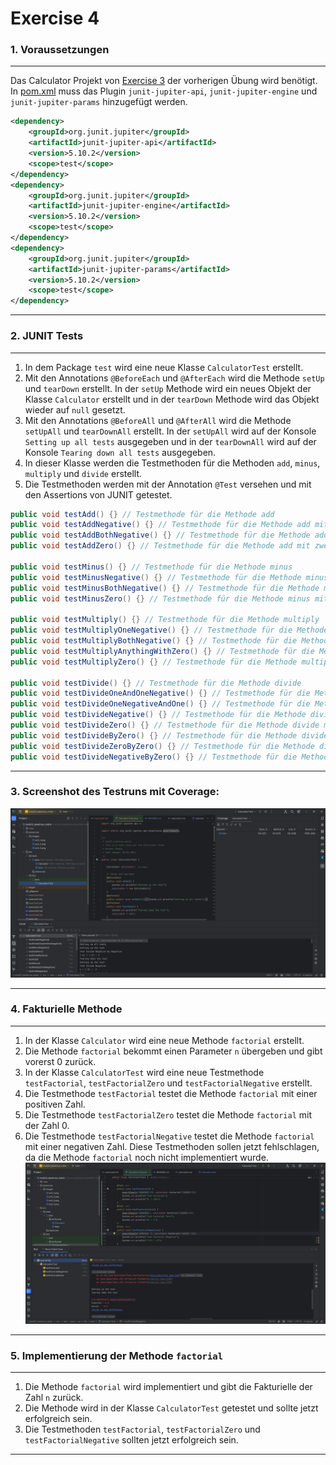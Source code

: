 # Exercise 4

### 1. Voraussetzungen
___
Das Calculator Projekt von [Exercise 3](./exercise3.md) der vorherigen Übung wird benötigt. In [pom.xml](./pom.xml) muss das Plugin `junit-jupiter-api`, `junit-jupiter-engine` und `junit-jupiter-params` hinzugefügt werden.

```xml
<dependency>
    <groupId>org.junit.jupiter</groupId>
    <artifactId>junit-jupiter-api</artifactId>
    <version>5.10.2</version>
    <scope>test</scope>
</dependency>
<dependency>
    <groupId>org.junit.jupiter</groupId>
    <artifactId>junit-jupiter-engine</artifactId>
    <version>5.10.2</version>
    <scope>test</scope>
</dependency>
<dependency>
    <groupId>org.junit.jupiter</groupId>
    <artifactId>junit-jupiter-params</artifactId>
    <version>5.10.2</version>
    <scope>test</scope>
</dependency>
```
___

### 2. JUNIT Tests
___

1. In dem Package `test` wird eine neue Klasse `CalculatorTest` erstellt.
2. Mit den Annotations `@BeforeEach` und `@AfterEach` wird die Methode `setUp` und `tearDown` erstellt. In der `setUp` Methode wird ein neues Objekt der Klasse `Calculator` erstellt und in der `tearDown` Methode wird das Objekt wieder auf `null` gesetzt.
3. Mit den Annotations `@BeforeAll` und `@AfterAll` wird die Methode `setUpAll` und `tearDownAll` erstellt. In der `setUpAll` wird auf der Konsole `Setting up all tests` ausgegeben und in der `tearDownAll` wird auf der Konsole `Tearing down all tests` ausgegeben.
4. In dieser Klasse werden die Testmethoden für die Methoden `add`, `minus`, `multiply` und `divide` erstellt.
5. Die Testmethoden werden mit der Annotation `@Test` versehen und mit den Assertions von JUNIT getestet.

```java
public void testAdd() {} // Testmethode für die Methode add
public void testAddNegative() {} // Testmethode für die Methode add mit einer negativen Zahl
public void testAddBothNegative() {} // Testmethode für die Methode add mit zwei negativen Zahlen
public void testAddZero() {} // Testmethode für die Methode add mit zwei 0

public void testMinus() {} // Testmethode für die Methode minus
public void testMinusNegative() {} // Testmethode für die Methode minus mit einer negativen Zahl
public void testMinusBothNegative() {} // Testmethode für die Methode minus mit zwei negativen Zahlen
public void testMinusZero() {} // Testmethode für die Methode minus mit zwei 0

public void testMultiply() {} // Testmethode für die Methode multiply
public void testMultiplyOneNegative() {} // Testmethode für die Methode multiply mit einer negativen Zahl
public void testMultiplyBothNegative() {} // Testmethode für die Methode multiply mit zwei negativen Zahlen
public void testMultiplyAnythingWithZero() {} // Testmethode für die Methode multiply mit einer 0
public void testMultiplyZero() {} // Testmethode für die Methode multiply mit zwei 0

public void testDivide() {} // Testmethode für die Methode divide
public void testDivideOneAndOneNegative() {} // Testmethode für die Methode divide mit einer negativen Zahl
public void testDivideOneNegativeAndOne() {} // Testmethode für die Methode divide mit einer negativen Zahl reverse
public void testDivideNegative() {} // Testmethode für die Methode divide mit zwei negativen Zahlen
public void testDivideZero() {} // Testmethode für die Methode divide mit zwei 0
public void testDivideByZero() {} // Testmethode für die Methode divide durch 0
public void testDivideZeroByZero() {} // Testmethode für die Methode divide 0 durch 0
public void testDivideNegativeByZero() {} // Testmethode für die Methode divide eine negative Zahl durch 0
```
___
### 3. Screenshot des Testruns mit Coverage:
<img src="./resources/images/ex4_1.png" alt="Screenshot of the tests run with Coverage"></img>
___
### 4. Fakturielle Methode
___
1. In der Klasse `Calculator` wird eine neue Methode `factorial` erstellt.
2. Die Methode `factorial` bekommt einen Parameter `n` übergeben und gibt vorerst 0 zurück.
3. In der Klasse `CalculatorTest` wird eine neue Testmethode `testFactorial`, `testFactorialZero` und `testFactorialNegative` erstellt.
4. Die Testmethode `testFactorial` testet die Methode `factorial` mit einer positiven Zahl.
5. Die Testmethode `testFactorialZero` testet die Methode `factorial` mit der Zahl 0.
6. Die Testmethode `testFactorialNegative` testet die Methode `factorial` mit einer negativen Zahl.
Diese Testmethoden sollen jetzt fehlschlagen, da die Methode `factorial` noch nicht implementiert wurde.
<img src="./resources/images/ex4_2.png" alt="Screenshot der fehlgeschlagenen Tests"></img>
___
### 5. Implementierung der Methode `factorial`
___
1. Die Methode `factorial` wird implementiert und gibt die Fakturielle der Zahl `n` zurück.
2. Die Methode wird in der Klasse `CalculatorTest` getestet und sollte jetzt erfolgreich sein.
3. Die Testmethoden `testFactorial`, `testFactorialZero` und `testFactorialNegative` sollten jetzt erfolgreich sein.
___

